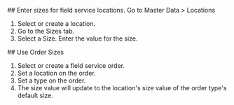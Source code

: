 \## Enter sizes for field service locations. Go to Master Data \>
Locations

1.  Select or create a location.
2.  Go to the Sizes tab.
3.  Select a Size. Enter the value for the size.

\## Use Order Sizes

1.  Select or create a field service order.
2.  Set a location on the order.
3.  Set a type on the order.
4.  The size value will update to the location's size value of the order
    type's default size.
